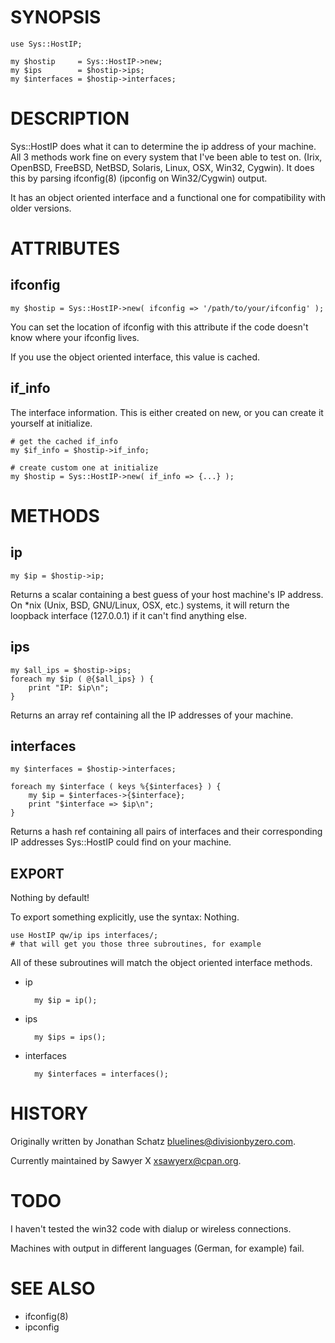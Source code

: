 # SYNOPSIS

    use Sys::HostIP;

    my $hostip     = Sys::HostIP->new;
    my $ips        = $hostip->ips;
    my $interfaces = $hostip->interfaces;

# DESCRIPTION

Sys::HostIP does what it can to determine the ip address of your
machine. All 3 methods work fine on every system that I've been able to test
on. (Irix, OpenBSD, FreeBSD, NetBSD, Solaris, Linux, OSX, Win32, Cygwin). It 
does this by parsing ifconfig(8) (ipconfig on Win32/Cygwin) output. 

It has an object oriented interface and a functional one for compatibility
with older versions.

# ATTRIBUTES

## ifconfig

    my $hostip = Sys::HostIP->new( ifconfig => '/path/to/your/ifconfig' );

You can set the location of ifconfig with this attribute if the code doesn't
know where your ifconfig lives.

If you use the object oriented interface, this value is cached.

## if\_info

The interface information. This is either created on new, or you can create
it yourself at initialize.

    # get the cached if_info
    my $if_info = $hostip->if_info;

    # create custom one at initialize
    my $hostip = Sys::HostIP->new( if_info => {...} );

# METHODS

## ip

    my $ip = $hostip->ip;

Returns a scalar containing a best guess of your host machine's IP address. On
\*nix (Unix, BSD, GNU/Linux, OSX, etc.) systems, it will return the loopback
interface (127.0.0.1) if it can't find anything else.

## ips

    my $all_ips = $hostip->ips;
    foreach my $ip ( @{$all_ips} ) {
        print "IP: $ip\n";
    }

Returns an array ref containing all the IP addresses of your machine.

## interfaces

    my $interfaces = $hostip->interfaces;

    foreach my $interface ( keys %{$interfaces} ) {
        my $ip = $interfaces->{$interface};
        print "$interface => $ip\n";
    }

Returns a hash ref containing all pairs of interfaces and their corresponding
IP addresses Sys::HostIP could find on your machine.

## EXPORT

Nothing by default!

To export something explicitly, use the syntax:
Nothing.

    use HostIP qw/ip ips interfaces/;
    # that will get you those three subroutines, for example

All of these subroutines will match the object oriented interface methods.

- ip

        my $ip = ip();

- ips

        my $ips = ips();

- interfaces

        my $interfaces = interfaces();

# HISTORY

Originally written by Jonathan Schatz <bluelines@divisionbyzero.com>.

Currently maintained by Sawyer X <xsawyerx@cpan.org>.

# TODO

I haven't tested the win32 code with dialup or wireless connections.

Machines with output in different languages (German, for example) fail.

# SEE ALSO

- ifconfig(8)
- ipconfig
